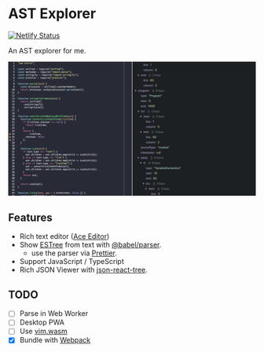 # AST Explorer

[![Netlify Status](https://api.netlify.com/api/v1/badges/1cfd2d99-31b9-4988-ad6e-75589a920de8/deploy-status)](https://app.netlify.com/sites/ast-explorer/deploys)

An AST explorer for me.

![screenshot](./resources/screenshot.jpg)

## Features

-   Rich text editor ([Ace Editor](https://ace.c9.io))
-   Show [ESTree](https://github.com/estree/estree) from text with [@babel/parser](https://babeljs.io/docs/en/babel-parser).
    -   use the parser via [Prettier](https://prettier.io).
-   Support JavaScript / TypeScript
-   Rich JSON Viewer with [json-react-tree](https://www.npmjs.com/package/react-json-tree).

## TODO

-   [ ] Parse in Web Worker
-   [ ] Desktop PWA
-   [ ] Use [vim.wasm](https://github.com/rhysd/vim.wasm)
-   [x] Bundle with [Webpack](https://github.com/webpack/webpack)
